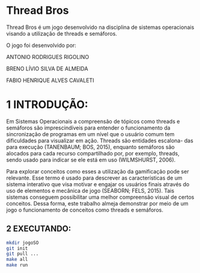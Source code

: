 # Thread Bros
Thread Bros é um jogo desenvolvido na disciplina de sistemas operacionais visando a utilização de threads e semáforos.

O jogo foi desenvolvido por:

ANTONIO RODRIGUES RIGOLINO

BRENO LÍVIO SILVA DE ALMEIDA

FABIO HENRIQUE ALVES CAVALETI

# 1 INTRODUÇÃO:

Em Sistemas Operacionais a compreensão de tópicos como threads e semáforos são
imprescindíveis para entender o funcionamento da sincronização de programas em um nível
que o usuário comum tem dificuldades para visualizar em ação. Threads são entidades escalona-
das para execução (TANENBAUM; BOS, 2015), enquanto semáforos são alocados para cada
recurso compartilhado por, por exemplo, threads, sendo usado para indicar se ele está em uso
(WILMSHURST, 2006).


Para explorar conceitos como esses a utilização da gamificação pode ser relevante. Esse
termo é usado para descrever as características de um sistema interativo que visa motivar e
engajar os usuários finais através do uso de elementos e mecânica de jogo (SEABORN; FELS,
2015). Tais sistemas conseguem possibilitar uma melhor compreensão visual de certos conceitos.
Dessa forma, este trabalho almeja demonstrar por meio de um jogo o funcionamento de conceitos
como threads e semáforos.

## 2 EXECUTANDO:
~~~bash
mkdir jogoSO
git init
git pull ...
make all
make run
~~~
